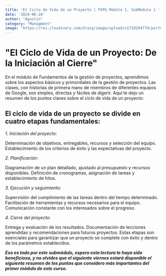 ```yaml
---
title: 'El Ciclo de Vida de un Proyecto | FGPG Módulo 1, SubMódulo 1 '
date: '2024-06-28'
author: "Agustín"
category: "Managment"
image: "https://res.cloudinary.com/draig/image/upload/v1719294779/portolio-personal/blog/zwocgc3wmra9ukb4cnag.webp"
---
```



# "El Ciclo de Vida de un Proyecto: De la Iniciación al Cierre"
En el módulo de Fundamentos de la gestión de proyectos, aprendimos sobre los aspectos básicos y primordiales de la gestión de proyectos. Las clases, con historias de primera mano de miembros de diferentes equipos de Google, son simples, directas y fáciles de digerir. Aquí te dejo un resumen de los puntos claves sobre el ciclo de vida de un proyecto:


## El ciclo de vida de un proyecto se divide en cuatro etapas fundamentales:

*1. Iniciación del proyecto:*

Determinación de objetivos, entregables, recursos y selección del equipo.
Establecimiento de los criterios de éxito y las expectativas del proyecto.

*2. Planificación:*

Diagramación de un plan detallado, ajustado al presupuesto y recursos disponibles.
Definición de cronogramas, asignación de tareas y establecimiento de hitos.

*3. Ejecución y seguimiento:*

Supervisión del cumplimiento de las tareas dentro del tiempo determinado.
Facilitación de herramientas y recursos necesarios para el equipo.
Comunicación constante con los interesados sobre el progreso.

*4. Cierre del proyecto:*

Entrega y evaluación de los resultados.
Documentación de lecciones aprendidas y recomendaciones para futuros proyectos.
Estas etapas son esenciales para garantizar que un proyecto se complete con éxito y dentro de los parámetros establecidos.

***Eso es todo por este submódulo, espero esta lectura te haya sido beneficiosa, y no olvides que el siguiente viernes estará disponible el siguiente resumen de los puntos que considero más importantes del primer módulo de este curso.***